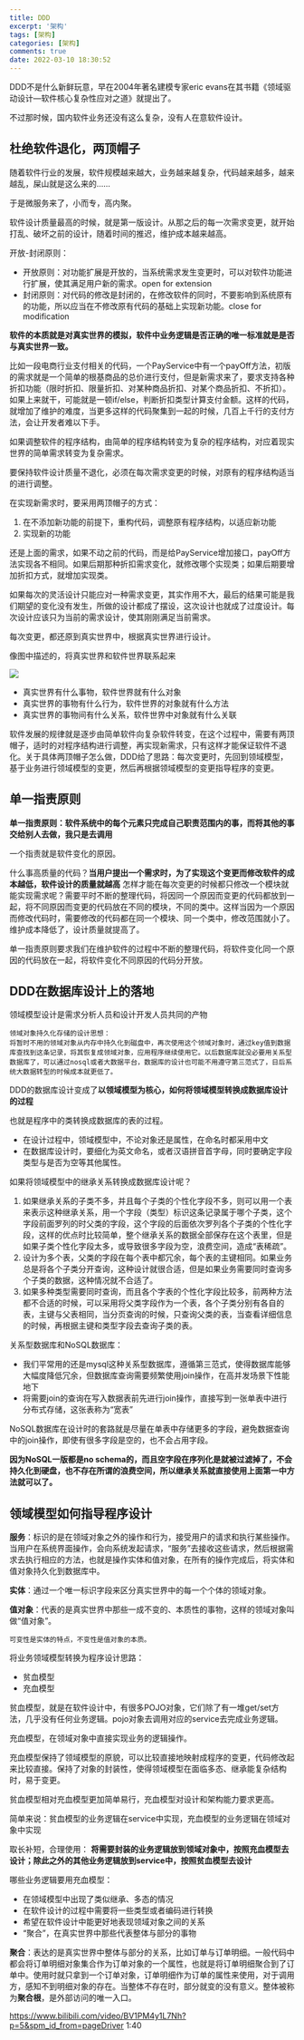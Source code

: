 ```yaml
---
title: DDD
excerpt: '架构'
tags: [架构]
categories: [架构]
comments: true
date: 2022-03-10 18:30:52
---
```


DDD不是什么新鲜玩意，早在2004年著名建模专家eric evans在其书籍《领域驱动设计—软件核心复杂性应对之道》就提出了。

不过那时候，国内软件业务还没有这么复杂，没有人在意软件设计。

## 杜绝软件退化，两顶帽子

随着软件行业的发展，软件规模越来越大，业务越来越复杂，代码越来越多，越来越乱，屎山就是这么来的……

于是微服务来了，小而专，高内聚。

软件设计质量最高的时候，就是第一版设计。从那之后的每一次需求变更，就开始打乱、破坏之前的设计，随着时间的推迟，维护成本越来越高。

开放-封闭原则：
- 开放原则：对功能扩展是开放的，当系统需求发生变更时，可以对软件功能进行扩展，使其满足用户新的需求。open for extension
- 封闭原则：对代码的修改是封闭的，在修改软件的同时，不要影响到系统原有的功能，所以应当在不修改原有代码的基础上实现新功能。close for modification

**软件的本质就是对真实世界的模拟，软件中业务逻辑是否正确的唯一标准就是是否与真实世界一致。**

比如一段电商行业支付相关的代码，一个PayService中有一个payOff方法，初版的需求就是一个简单的根基商品的总价进行支付，但是新需求来了，要求支持各种折扣功能（限时折扣、限量折扣、对某种商品折扣、对某个商品折扣、不折扣）。如果上来就干，可能就是一顿if/else，判断折扣类型计算支付金额。这样的代码，就增加了维护的难度，当更多这样的代码聚集到一起的时候，几百上千行的支付方法，会让开发者难以下手。

如果调整软件的程序结构，由简单的程序结构转变为复杂的程序结构，对应着现实世界的简单需求转变为复杂需求。

要保持软件设计质量不退化，必须在每次需求变更的时候，对原有的程序结构适当的进行调整。

在实现新需求时，要采用两顶帽子的方式：
1. 在不添加新功能的前提下，重构代码，调整原有程序结构，以适应新功能
2. 实现新的功能

还是上面的需求，如果不动之前的代码，而是给PayService增加接口，payOff方法实现各不相同。如果后期那种折扣需求变化，就修改哪个实现类；如果后期要增加折扣方式，就增加实现类。

如果每次的灵活设计只能应对一种需求变更，其实作用不大，最后的结果可能是我们期望的变化没有发生，所做的设计都成了摆设，这次设计也就成了过度设计。每次设计应该只为当前的需求设计，使其刚刚满足当前需求。

每次变更，都还原到真实世界中，根据真实世界进行设计。

像图中描述的，将真实世界和软件世界联系起来

<img src="entity_model.png">

- 真实世界有什么事物，软件世界就有什么对象
- 真实世界的事物有什么行为，软件世界的对象就有什么方法
- 真实世界的事物间有什么关系，软件世界中对象就有什么关联

软件发展的规律就是逐步由简单软件向复杂软件转变，在这个过程中，需要有两顶帽子，适时的对程序结构进行调整，再实现新需求，只有这样才能保证软件不退化。关于具体两顶帽子怎么做，DDD给了思路：每次变更时，先回到领域模型，基于业务进行领域模型的变更，然后再根据领域模型的变更指导程序的变更。

## 单一指责原则

**单一指责原则：软件系统中的每个元素只完成自己职责范围内的事，而将其他的事交给别人去做，我只是去调用**

一个指责就是软件变化的原因。

什么事高质量的代码？**当用户提出一个需求时，为了实现这个变更而修改软件的成本越低，软件设计的质量就越高**
怎样才能在每次变更的时候都只修改一个模块就能实现需求呢？需要平时不断的整理代码，将因同一个原因而变更的代码都放到一起，将不同原因而变更的代码放在不同的模块，不同的类中。这样当因为一个原因而修改代码时，需要修改的代码都在同一个模块、同一个类中，修改范围就小了。维护成本降低了，设计质量就提高了。

单一指责原则要求我们在维护软件的过程中不断的整理代码，将软件变化同一个原因的代码放在一起，将软件变化不同原因的代码分开放。

## DDD在数据库设计上的落地

领域模型设计是需求分析人员和设计开发人员共同的产物

    领域对象持久化存储的设计思想：
    将暂时不用的领域对象从内存中持久化到磁盘中，再次使用这个领域对象时，通过key值到数据库查找到这条记录，将其恢复成领域对象，应用程序继续使用它。以后数据库就没必要用关系型数据库了，可以通过nosql或者大数据平台，数据库的设计也可能不用遵守第三范式了，日后系统大数据转型的时候成本就更低了。

DDD的数据库设计变成了**以领域模型为核心，如何将领域模型转换成数据库设计的过程**

也就是程序中的类转换成数据库的表的过程。

- 在设计过程中，领域模型中，不论对象还是属性，在命名时都采用中文
- 在数据库设计时，要细化为英文命名，或者汉语拼音首字母，同时要确定字段类型与是否为空等其他属性。

如果将领域模型中的继承关系转换成数据库设计呢？
1. 如果继承关系的子类不多，并且每个子类的个性化字段不多，则可以用一个表来表示这种继承关系，用一个字段（类型）标识这条记录属于哪个子类，这个字段前面罗列的时父类的字段，这个字段的后面依次罗列各个子类的个性化字段，这样的优点时比较简单，整个继承关系的数据全部保存在这个表里，但是如果子类个性化字段太多，或导致很多字段为空，浪费空间，造成“表稀疏”。
2. 设计为多个表，父类的字段在每个表中都冗余，每个表的主键相同。如果业务总是将各个子类分开查询，这种设计就很合适，但是如果业务需要同时查询多个子类的数据，这种情况就不合适了。
3. 如果多种类型需要同时查询，而且各个字表的个性化字段比较多，前两种方法都不合适的时候，可以采用将父类字段作为一个表，各个子类分别有各自的表，主键与父表相同，当分页查询的时候，只查询父类的表，当查看详细信息的时候，再根据主键和类型字段去查询子类的表。

关系型数据库和NoSQL数据库：
- 我们平常用的还是mysql这种关系型数据库，遵循第三范式，使得数据库能够大幅度降低冗余，但数据库查询需要频繁使用join操作，在高并发场景下性能地下
- 将需要join的查询在写入数据表前先进行join操作，直接写到一张单表中进行分布式存储，这张表称为“宽表”

NoSQL数据库在设计时的套路就是尽量在单表中存储更多的字段，避免数据查询中的join操作，即使有很多字段是空的，也不会占用字段。

**因为NoSQL一版都是no schema的，而且空字段在序列化是就被过滤掉了，不会持久化到硬盘，也不存在所谓的浪费空间，所以继承关系就直接使用上面第一中方法就可以了。**


## 领域模型如何指导程序设计

**服务**：标识的是在领域对象之外的操作和行为，接受用户的请求和执行某些操作。当用户在系统界面操作，会向系统发起请求，“服务”去接收这些请求，然后根据需求去执行相应的方法，也就是操作实体和值对象，在所有的操作完成后，将实体和值对象持久化到数据库中。


**实体**：通过一个唯一标识字段来区分真实世界中的每一个个体的领域对象。

**值对象**：代表的是真实世界中那些一成不变的、本质性的事物，这样的领域对象叫做“值对象”。

    可变性是实体的特点，不变性是值对象的本质。

将业务领域模型转换为程序设计思路：
- 贫血模型
- 充血模型

贫血模型，就是在软件设计中，有很多POJO对象，它们除了有一堆get/set方法，几乎没有任何业务逻辑。pojo对象去调用对应的service去完成业务逻辑。

充血模型，在领域对象中直接实现业务的逻辑操作。

充血模型保持了领域模型的原貌，可以比较直接地映射成程序的变更，代码修改起来比较直接。保持了对象的封装性，使得领域模型在面临多态、继承能复杂结构时，易于变更。

贫血模型相对充血模型更加简单易行，充血模型对设计和架构能力要求更高。

简单来说：贫血模型的业务逻辑在service中实现，充血模型的业务逻辑在领域对象中实现

取长补短，合理使用：
**将需要封装的业务逻辑放到领域对象中，按照充血模型去设计；除此之外的其他业务逻辑放到service中，按照贫血模型去设计**

哪些业务逻辑要用充血模型：
- 在领域模型中出现了类似继承、多态的情况
- 在软件设计的过程中需要将一些类型或者编码进行转换
- 希望在软件设计中能更好地表现领域对象之间的关系
- “聚合”，在真实世界中那些代表整体与部分的事物


**聚合**：表达的是真实世界中整体与部分的关系，比如订单与订单明细。一般代码中都会将订单明细对象集合作为订单对象的一个属性，也就是将订单明细聚合到了订单中。使用时就只拿到一个订单对象，订单明细作为订单的属性来使用，对于调用方，感知不到明细对象的存在。当整体不存在时，部分就变的没有意义。整体被称为**聚合根**，是外部访问的唯一入口。




https://www.bilibili.com/video/BV1PM4y1L7Nh?p=5&spm_id_from=pageDriver  1:40
